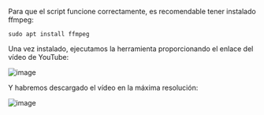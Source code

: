 Para que el script funcione correctamente, es recomendable tener instalado ffmpeg:
```
sudo apt install ffmpeg
```
Una vez instalado, ejecutamos la herramienta proporcionando el enlace del vídeo de YouTube:

![image](https://github.com/user-attachments/assets/e2e0265b-fa96-4309-98a7-a56d03ea9e80)

Y habremos descargado el vídeo en la máxima resolución:

![image](https://github.com/user-attachments/assets/a9bd2f48-bb1d-4ab7-897c-b580385c0a18)


